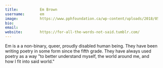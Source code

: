 ```yaml
---
title:          Em Brown
username:       em
image:          https://www.pphfoundation.ca/wp-content/uploads/2018/05/default-avatar-600x600.png
bio:            
email:          
website:        https://for-all-the-words-not-said.tumblr.com/ 
---
```


Em is a a non-binary, queer, proudly disabled human being. They have been writing poetry in some form since the fifth grade. They have always used poetry as a way "to better understand myself, the world around me, and how I fit into said world."
